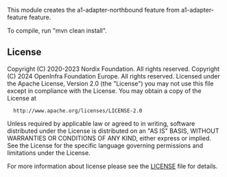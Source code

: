 This module creates the a1-adapter-northbound feature from a1-adapter-feature feature.

To compile, run "mvn clean install".

## License

Copyright (C) 2020-2023 Nordix Foundation. All rights reserved.
Copyright (C) 2024 OpenInfra Foundation Europe. All rights reserved.
Licensed under the Apache License, Version 2.0 (the "License")
you may not use this file except in compliance with the License.
You may obtain a copy of the License at

      http://www.apache.org/licenses/LICENSE-2.0

Unless required by applicable law or agreed to in writing, software
distributed under the License is distributed on an "AS IS" BASIS,
WITHOUT WARRANTIES OR CONDITIONS OF ANY KIND, either express or implied.
See the License for the specific language governing permissions and
limitations under the License.

For more information about license please see the [LICENSE](LICENSE.txt) file for details.

